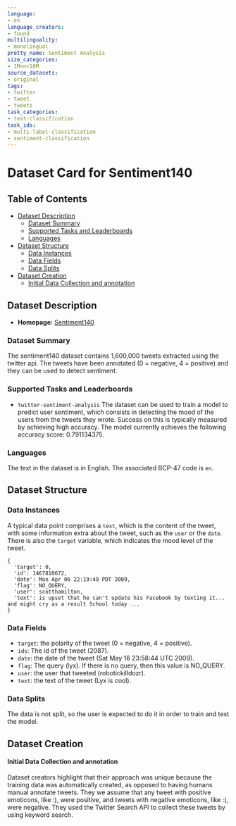 ```yaml
---
language:
- en
language_creators:
- found
multilinguality:
- monolingual
pretty_name: Sentiment Analysis
size_categories:
- 1M<n<10M
source_datasets:
- original
tags:
- twitter
- tweet
- tweets
task_categories:
- text-classification
task_ids:
- multi-label-classification
- sentiment-classification
---
```


# Dataset Card for Sentiment140

## Table of Contents
- [Dataset Description](#dataset-description)
  - [Dataset Summary](#dataset-summary)
  - [Supported Tasks and Leaderboards](#supported-tasks-and-leaderboards)
  - [Languages](#languages)
- [Dataset Structure](#dataset-structure)
  - [Data Instances](#data-instances)
  - [Data Fields](#data-fields)
  - [Data Splits](#data-splits)
- [Dataset Creation](#dataset-creation)
  - [Initial Data Collection and annotation](#Initial-Data-Collection-and-annotation)
## Dataset Description

- **Homepage:** [Sentiment140](https://www.kaggle.com/datasets/kazanova/sentiment140)

### Dataset Summary

The sentiment140 dataset contains 1,600,000 tweets extracted using the twitter api. The tweets have been annotated (0 = negative, 4 = positive) and they can be used to detect sentiment.

### Supported Tasks and Leaderboards

* `twitter-sentiment-analysis` The dataset can be used to train a model to predict user sentiment, which consists in detecting the mood of the users from the tweets they wrote. Success on this is typically measured by achieving high accuracy. The model currently achieves the following accuracy score: 0.791134375.

### Languages

The text in the dataset is in English. The associated BCP-47 code is `en`.

## Dataset Structure

### Data Instances

A typical data point comprises a `text`, which is the content of the tweet, with some information extra about the tweet, such as the `user` or the `date`. There is also the `target` variable, which indicates the mood level of the tweet.

```
{
  'target': 0,
  'id': 1467810672,
  'date': Mon Apr 06 22:19:49 PDT 2009,
  'flag': NO_QUERY,
  'user': scotthamilton,
  'text': is upset that he can't update his Facebook by texting it... and might cry as a result School today ...
}
```


### Data Fields

* `target`: the polarity of the tweet (0 = negative, 4 = positive).
* `ids`: The id of the tweet (2087).
* `date`: the date of the tweet (Sat May 16 23:58:44 UTC 2009).
* `flag`: The query (lyx). If there is no query, then this value is NO_QUERY.
* `user`: the user that tweeted (robotickilldozr).
* `text`: the text of the tweet (Lyx is cool).

### Data Splits

The data is not split, so the user is expected to do it in order to train and test the model.

## Dataset Creation

#### Initial Data Collection and annotation

Dataset creators highlight that their approach was unique because the training data was automatically created, as opposed to having humans manual annotate tweets. They we assume that any tweet with positive emoticons, like :), were positive, and tweets with negative emoticons, like :(, were negative. They used the Twitter Search API to collect these tweets by using keyword search.

